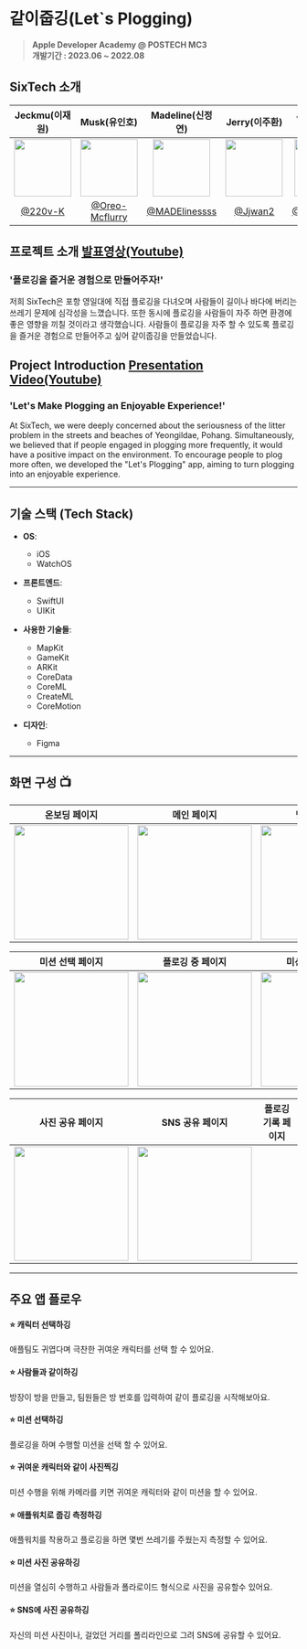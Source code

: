# 같이줍깅(Let`s Plogging)

> **Apple Developer Academy @ POSTECH MC3** <br/> **개발기간 : 2023.06 ~ 2022.08**

## SixTech 소개

| Jeckmu(이재원) | Musk(유인호) | Madeline(신정연) | Jerry(이주환) | Junyoo(유정현) | Lolenzo(장수민) |
|:----------------:|:-------------------:|:---------------------:|:-----------------:|:-----------------:|:-----------------:|
| <img src="https://github.com/Oreo-Mcflurry/MC3-Team1-SixTech/assets/96654328/1c767654-97b6-40ae-9ec0-d0fd5ad2ed08" width="100px"> | <img src="https://github.com/Oreo-Mcflurry/MC3-Team1-SixTech/assets/96654328/090d8174-a4e9-42de-8013-e29d36c09aeb" width="100px"> | <img src="https://github.com/Oreo-Mcflurry/MC3-Team1-SixTech/assets/96654328/c1ca6798-c085-492f-b905-64054263aec2" width="100px"> | <img src="https://github.com/Oreo-Mcflurry/MC3-Team1-SixTech/assets/96654328/18eb99cc-b914-4853-bcbe-9c10345dc9ba" width="100px"> | <img src="https://github.com/Oreo-Mcflurry/MC3-Team1-SixTech/assets/96654328/989c46a9-1406-40e6-8179-a33f4149d746" width="100px"> | <img src="https://github.com/Oreo-Mcflurry/MC3-Team1-SixTech/assets/96654328/28ce8956-ba51-4a96-b2a6-258192c0f2d6" width="100px"> |
| [@220v-K](https://github.com/220v-K) | [@Oreo-Mcflurry](https://github.com/Oreo-Mcflurry) | [@MADElinessss](https://github.com/MADElinessss) | [@Jjwan2](https://github.com/Jhwan2) | [@JJunghyunY](https://github.com/JJunghyunY) | [@sumintnals](https://github.com/sumintnals) |



## 프로젝트 소개 [발표영상(Youtube)](https://www.youtube.com/watch?v=WUtCuHOYjwA)
### '플로깅을 즐거운 경험으로 만들어주자!'
저희 SixTech은 포항 영일대에 직접 플로깅을 다녀오며 사람들이 길이나 바다에 버리는 쓰레기 문제에 심각성을 느꼈습니다. 또한 동시에 플로깅을 사람들이 자주 하면 환경에 좋은 영향을 끼칠 것이라고 생각했습니다. 사람들이 플로깅을 자주 할 수 있도록 플로깅을 즐거운 경험으로 만들어주고 싶어 같이줍깅을 만들었습니다.

## Project Introduction [Presentation Video(Youtube)](https://www.youtube.com/watch?v=WUtCuHOYjwA)

### 'Let's Make Plogging an Enjoyable Experience!'
At SixTech, we were deeply concerned about the seriousness of the litter problem in the streets and beaches of Yeongildae, Pohang. Simultaneously, we believed that if people engaged in plogging more frequently, it would have a positive impact on the environment. To encourage people to plog more often, we developed the "Let's Plogging" app, aiming to turn plogging into an enjoyable experience.

---
## 기술 스택 (Tech Stack)

- **OS**: 
  - iOS
  - WatchOS
  
- **프론트엔드**: 
  - SwiftUI
  - UIKit

- **사용한 기술들**:
  - MapKit
  - GameKit
  - ARKit
  - CoreData
  - CoreML
  - CreateML
  - CoreMotion
  

- **디자인**:
  - Figma










---
## 화면 구성 📺
|온보딩 페이지|메인 페이지|방장 페이지|팀원 페이지|
| :-------------------------------------------: | :------------: | :-------------------------------------------: | :------------: |
|<img src="https://github.com/Oreo-Mcflurry/MC3-Team1-SixTech/assets/96654328/7c37b2f8-bd87-4d34-83ed-5434e60a7b0c" width="200px">|<img src="https://github.com/Oreo-Mcflurry/MC3-Team1-SixTech/assets/96654328/8615fe81-35f5-4422-8bac-0355f0d52cb4" width="200px">|<img src="https://github.com/Oreo-Mcflurry/MC3-Team1-SixTech/assets/96654328/c9066a02-2a51-4b92-9f47-73ef3ba5cd6b" width="200px">|<img src="https://github.com/Oreo-Mcflurry/MC3-Team1-SixTech/assets/96654328/894bed31-9a34-4813-a322-9f08e5f8894d" width="200px">|

|미션 선택 페이지|플로깅 중 페이지|미션 수행 페이지|미션 수행 사진 선택 페이지|
| :-------------------------------------------: | :------------: | :-------------------------------------------: | :------------: |
|<img src="https://github.com/Oreo-Mcflurry/MC3-Team1-SixTech/assets/96654328/36ecab17-600f-4179-90ad-b1eb31744b9d" width="200px">|<img src="https://github.com/Oreo-Mcflurry/MC3-Team1-SixTech/assets/96654328/fa91a606-76d1-4b7b-9c24-157710de2962" width="200px">|<img src="https://github.com/Oreo-Mcflurry/MC3-Team1-SixTech/assets/96654328/b833e641-8dc0-4974-983f-6c2684eecf79" width="200px">|<img src="https://github.com/Oreo-Mcflurry/MC3-Team1-SixTech/assets/96654328/12381ee7-2f4a-46c7-9866-422864660ca6" width="200px">|

|사진 공유 페이지|SNS 공유 페이지|플로깅 기록 페이지|
| :-------------------------------------------: | :------------: | :-------------------------------------------: |
|<img src="https://github.com/Oreo-Mcflurry/MC3-Team1-SixTech/assets/96654328/5eefbd85-948e-461d-8071-d939b70af321" width="200px">|<img src="https://github.com/Oreo-Mcflurry/MC3-Team1-SixTech/assets/96654328/c2af4904-99cd-40d8-af32-07f4ac9648ec" width="200px">|



---
## 주요 앱 플로우

#### ⭐️ 캐릭터 선택하깅
애플팀도 귀엽다며 극찬한 귀여운 캐릭터를 선택 할 수 있어요.

#### ⭐️ 사람들과 같이하깅
방장이 방을 만들고, 팀원들은 방 번호를 입력하여 같이 플로깅을 시작해보아요.

#### ⭐️ 미션 선택하깅
플로깅을 하며 수행할 미션을 선택 할 수 있어요.

#### ⭐️ 귀여운 캐릭터와 같이 사진찍깅
미션 수행을 위해 카메라를 키면 귀여운 캐릭터와 같이 미션을 할 수 있어요.

#### ⭐️ 애플워치로 줍깅 측정하깅
애플워치를 착용하고 플로깅을 하면 몇번 쓰레기를 주웠는지 측정할 수 있어요.

#### ⭐️ 미션 사진 공유하깅
미션을 열심히 수행하고 사람들과 폴라로이드 형식으로 사진을 공유할수 있어요.

#### ⭐️ SNS에 사진 공유하깅
자신의 미션 사진이나, 걸었던 거리를 폴리라인으로 그려 SNS에 공유할 수 있어요.
